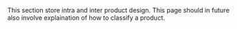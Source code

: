 This section store intra and inter product design. This page should in future also involve explaination of how to classify a product.